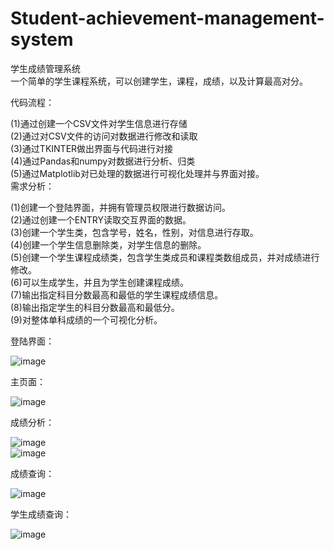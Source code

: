 # Student-achievement-management-system

学生成绩管理系统  
一个简单的学生课程系统，可以创建学生，课程，成绩，以及计算最高对分。

代码流程：  

(1)通过创建一个CSV文件对学生信息进行存储  
(2)通过对CSV文件的访问对数据进行修改和读取  
(3)通过TKINTER做出界面与代码进行对接  
(4)通过Pandas和numpy对数据进行分析、归类  
(5)通过Matplotlib对已处理的数据进行可视化处理并与界面对接。  
需求分析：  

(1)创建一个登陆界面，并拥有管理员权限进行数据访问。  
(2)通过创建一个ENTRY读取交互界面的数据。  
(3)创建一个学生类，包含学号，姓名，性别，对信息进行存取。  
(4)创建一个学生信息删除类，对学生信息的删除。  
(5)创建一个学生课程成绩类，包含学生类成员和课程类数组成员，并对成绩进行修改。  
(6)可以生成学生，并且为学生创建课程成绩。   
(7)输出指定科目分数最高和最低的学生课程成绩信息。  
(8)输出指定学生的科目分数最高和最低分。  
(9)对整体单科成绩的一个可视化分析。    

登陆界面：  

![image](https://github.com/EngineCoder/Student-achievement-management-system/blob/master/Display/LoginPage.png)

主页面：  

![image](https://github.com/EngineCoder/Student-achievement-management-system/blob/master/Display/MainPage.png)

成绩分析：  

![image](https://github.com/EngineCoder/Student-achievement-management-system/blob/master/Display/AnalysisPage.png)  
![image](https://github.com/EngineCoder/Student-achievement-management-system/blob/master/Display/EnglishAnalysis.png)

成绩查询：  

![image](https://github.com/EngineCoder/Student-achievement-management-system/blob/master/Display/GradePage.png)

学生成绩查询：  

![image](https://github.com/EngineCoder/Student-achievement-management-system/blob/master/Display/StudentPage.png)
